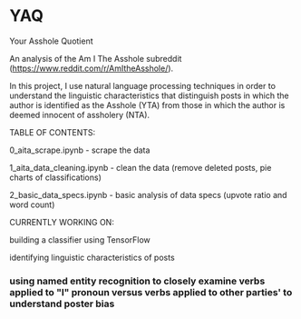 # YAQ
Your Asshole Quotient

An analysis of the Am I The Asshole subreddit (https://www.reddit.com/r/AmItheAsshole/).

In this project, I use natural language processing techniques in order to understand the linguistic characteristics that distinguish posts in which the author is identified as the Asshole (YTA) from those in which the author is deemed innocent of assholery (NTA). 

TABLE OF CONTENTS: 

0_aita_scrape.ipynb - scrape the data

1_aita_data_cleaning.ipynb - clean the data (remove deleted posts, pie charts of classifications)

2_basic_data_specs.ipynb - basic analysis of data specs (upvote ratio and word count)

CURRENTLY WORKING ON:

building a classifier using TensorFlow

identifying linguistic characteristics of posts

### using named entity recognition to closely examine verbs applied to "I" pronoun versus verbs applied to other parties' to understand poster bias

